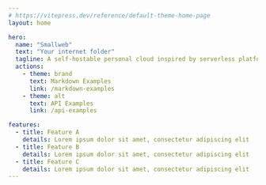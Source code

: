 ```yaml
---
# https://vitepress.dev/reference/default-theme-home-page
layout: home

hero:
  name: "Smallweb"
  text: "Your internet folder"
  tagline: A self-hostable personal cloud inspired by serverless platforms.
  actions:
    - theme: brand
      text: Markdown Examples
      link: /markdown-examples
    - theme: alt
      text: API Examples
      link: /api-examples

features:
  - title: Feature A
    details: Lorem ipsum dolor sit amet, consectetur adipiscing elit
  - title: Feature B
    details: Lorem ipsum dolor sit amet, consectetur adipiscing elit
  - title: Feature C
    details: Lorem ipsum dolor sit amet, consectetur adipiscing elit
---
```


